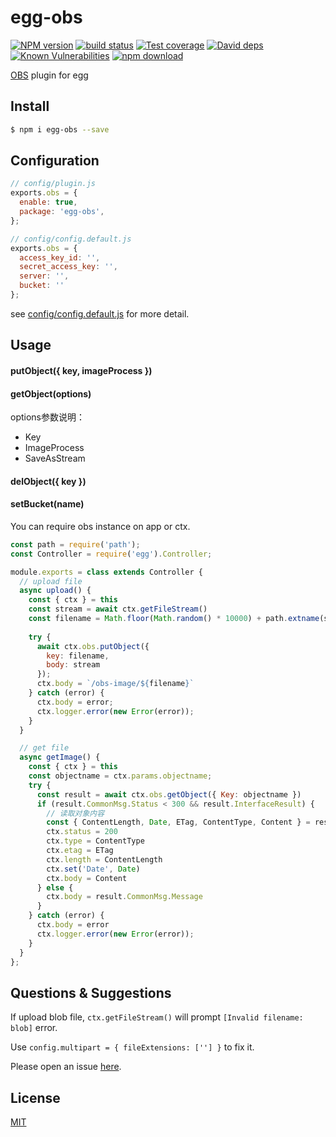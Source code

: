 # egg-obs

[![NPM version][npm-image]][npm-url]
[![build status][travis-image]][travis-url]
[![Test coverage][codecov-image]][codecov-url]
[![David deps][david-image]][david-url]
[![Known Vulnerabilities][snyk-image]][snyk-url]
[![npm download][download-image]][download-url]

[npm-image]: https://img.shields.io/npm/v/egg-obs.svg?style=flat-square
[npm-url]: https://npmjs.org/package/egg-obs
[travis-image]: https://img.shields.io/travis/eggjs/egg-obs.svg?style=flat-square
[travis-url]: https://travis-ci.org/eggjs/egg-obs
[codecov-image]: https://img.shields.io/codecov/c/github/eggjs/egg-obs.svg?style=flat-square
[codecov-url]: https://codecov.io/github/eggjs/egg-obs?branch=master
[david-image]: https://img.shields.io/david/eggjs/egg-obs.svg?style=flat-square
[david-url]: https://david-dm.org/eggjs/egg-obs
[snyk-image]: https://snyk.io/test/npm/egg-obs/badge.svg?style=flat-square
[snyk-url]: https://snyk.io/test/npm/egg-obs
[download-image]: https://img.shields.io/npm/dm/egg-obs.svg?style=flat-square
[download-url]: https://npmjs.org/package/egg-obs
[OBS](https://support.huaweicloud.com/obs/index.html) plugin for egg

## Install

```bash
$ npm i egg-obs --save
```

## Configuration

```js
// config/plugin.js
exports.obs = {
  enable: true,
  package: 'egg-obs',
};
```

```js
// config/config.default.js
exports.obs = {
  access_key_id: '',
  secret_access_key: '',
  server: '',
  bucket: ''
};
```

see [config/config.default.js](config/config.default.js) for more detail.

## Usage

#### putObject({ key, imageProcess })
#### getObject(options)
options参数说明：
- Key
- ImageProcess
- SaveAsStream

#### delObject({ key })
#### setBucket(name)

You can require obs instance on app or ctx.

```js
const path = require('path');
const Controller = require('egg').Controller;

module.exports = class extends Controller {
  // upload file
  async upload() {
    const { ctx } = this
    const stream = await ctx.getFileStream()
    const filename = Math.floor(Math.random() * 10000) + path.extname(stream.filename)
    
    try {
      await ctx.obs.putObject({
        key: filename,
        body: stream
      });
      ctx.body = `/obs-image/${filename}`
    } catch (error) {
      ctx.body = error;
      ctx.logger.error(new Error(error));
    }
  }

  // get file
  async getImage() {
    const { ctx } = this
    const objectname = ctx.params.objectname;
    try {
      const result = await ctx.obs.getObject({ Key: objectname })
      if (result.CommonMsg.Status < 300 && result.InterfaceResult) {
        // 读取对象内容
        const { ContentLength, Date, ETag, ContentType, Content } = result.InterfaceResult
        ctx.status = 200
        ctx.type = ContentType
        ctx.etag = ETag
        ctx.length = ContentLength
        ctx.set('Date', Date)
        ctx.body = Content
      } else {
        ctx.body = result.CommonMsg.Message
      }
    } catch (error) {
      ctx.body = error
      ctx.logger.error(new Error(error));
    }
  }
};
```

## Questions & Suggestions
If upload blob file, `ctx.getFileStream()` will   prompt `[Invalid filename: blob]` error.

Use `config.multipart = { fileExtensions: [''] }` to fix it.

Please open an issue [here](https://github.com/eggjs/egg/issues).

## License

[MIT](LICENSE)
